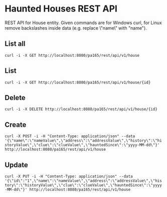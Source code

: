 # Haunted Houses REST API
REST API for House entity. Given commands are for Windows curl, for Linux remove backslashes inside data (e.g. replace \\"name\\" with "name").

## List all
`curl -i -X GET http://localhost:8080/pa165/rest/api/v1/house`

## List
`curl -i -X GET http://localhost:8080/pa165/rest/api/v1/house/{id}`

## Delete
`curl -i -X DELETE http://localhost:8080/pa165/rest/api/v1/house/{id}`

## Create
`curl -X POST -i -H "Content-Type: application/json" --data '{\"name\":\"nameValue\",\"address\":\"addressValue\",\"history\":\"historyValue\",\"clue\":\"clueValue\",\"hauntedSince\":\"yyyy-MM-dd\"}' http://localhost:8080/pa165/rest/api/v1/house`

## Update
`curl -X PUT -i -H "Content-Type: application/json" --data '{\"id\":"1",\"name\":\"nameValue\",\"address\":\"addressValue\",\"history\":\"historyValue\",\"clue\":\"clueValue\",\"hauntedSince\":\"yyyy-MM-dd\"}' http://localhost:8080/pa165/rest/api/v1/house`
